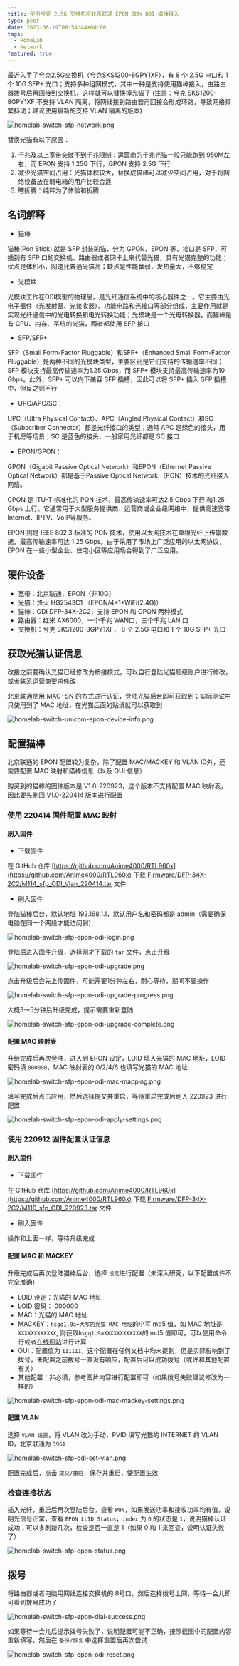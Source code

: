 ```yaml
---
title: 使用兮克 2.5G 交换机将北京联通 EPON 改为 ODI 猫棒接入
type: post
date: 2023-06-19T08:54:44+08:00
tags:
  - HomeLab
  - Network
featured: true
---
```


最近入手了兮克2.5G交换机（兮克SKS1200-8GPY1XF），有 8 个 2.5G 电口和 1 个 10G SFP+ 光口；支持多种组网模式，其中一种是支持使用猫棒接入，由路由器拨号后再回接到交换机，这样就可以替换掉光猫了
(注意：兮克 SKS1200-8GPY1XF 不支持 VLAN 隔离，将网线接到路由器再回接会形成环路，导致网络频繁抖动；建议使用最新的支持 VLAN 隔离的版本)

![homelab-switch-sfp-network.png](https://img.hellowood.dev/picture/homelab-switch-sfp-network.png)

替换光猫有以下原因：

1. 千兆及以上宽带突破不到千兆限制：运营商的千兆光猫一般只能跑到 950M左右，而 EPON 支持 1.25G 下行，GPON 支持 2.5G 下行
2. 减少光猫空间占用：光猫体积较大，替换成猫棒可以减少空间占用，对于将网络设备放在弱电箱的用户比较合适
3. 瞎折腾：纯粹为了体验和折腾

## 名词解释

- 猫棒

猫棒(Pon Stick) 就是 SFP 封装的猫，分为 GPON、EPON 等，接口是 SFP，可插到有 SFP 口的交换机、路由器或者网卡上来代替光猫，具有光猫完整的功能；优点是体积小，网速比普通光猫高；缺点是性能羸弱，发热量大，不够稳定

- 光模块

光模块工作在OSI模型的物理层，是光纤通信系统中的核心器件之一。它主要由光电子器件（光发射器、光接收器）、功能电路和光接口等部分组成，主要作用就是实现光纤通信中的光电转换和电光转换功能；光模块是一个光电转换器，而猫棒是有 CPU、内存、系统的光猫，两者都使用 SFP 接口

- SFP/SFP+

SFP（Small Form-Factor Pluggable）和SFP+（Enhanced Small Form-Factor Pluggable）是两种不同的光模块类型，主要区别是它们支持的传输速率不同；SFP 模块支持最高传输速率为1.25 Gbps，而 SFP+ 模块支持最高传输速率为10 Gbps。此外，SFP+ 可以向下兼容 SFP 插槽，因此可以将 SFP+ 插入 SFP 插槽中，但反之则不行

- UPC/APC/SC：

UPC（Ultra Physical Contact）、APC（Angled Physical Contact）和SC（Subscriber Connector）都是光纤接口的类型；通常 APC 是绿色的接头，用于机房等场景；SC 是蓝色的接头，一般家用光纤都是 SC 接口

- EPON/GPON：

GPON（Gigabit Passive Optical Network）和EPON（Ethernet Passive Optical Network）都是基于Passive Optical Network （PON）技术的光纤接入网络。

GPON 是 ITU-T 标准化的 PON 技术，最高传输速率可达2.5 Gbps 下行 和1.25 Gbps 上行。它通常用于大型服务提供商、运营商或企业级网络中，提供高速宽带 Internet、IPTV、VoIP等服务。

EPON 则是 IEEE 802.3 标准的 PON 技术，使用以太网技术在单根光纤上传输数据，最高传输速率可达 1.25 Gbps。由于采用了市场上广泛应用的以太网协议，EPON 在一些小型企业、住宅小区等应用场合得到了广泛应用。

## 硬件设备

- 宽带：北京联通，EPON（非10G）
- 光猫：烽火 HG2543C1 （EPON/4+1+WiFi(2.4G)）
- 猫棒：ODI DFP-34X-2C2，支持 EPON 和 GPON 两种模式
- 路由器：红米 AX6000，一个千兆 WAN口，三个千兆 LAN 口
- 交换机：兮克 SKS1200-8GPY1XF， 8 个 2.5G 电口和 1 个 10G SFP+ 光口

## 获取光猫认证信息

改接之前要确认光猫已经修改为桥接模式，可以自行登陆光猫超级账户进行修改，或者联系运营商要求修改

北京联通使用 MAC+SN 的方式进行认证，登陆光猫后台即可获取到；实际测试中只使用到了 MAC 地址，在光猫后面的贴纸就可以获取到

![homelab-switch-unicom-epon-device-info.png](https://img.hellowood.dev/picture/homelab-switch-unicom-epon-device-info.png)

## 配置猫棒

北京联通的 EPON 配置较为复杂，除了配置 MAC/MACKEY 和 VLAN ID外，还需要配置 MAC 映射和猫棒信息（以及 OUI 信息）

购买到的猫棒的固件版本是 V1.0-220923，这个版本不支持配置 MAC 映射表，因此要先刷回 V1.0-220414 版本进行配置

### 使用 220414 固件配置 MAC 映射

#### 刷入固件

- 下载固件

在 GitHub 仓库 [https://github.com/Anime4000/RTL960x](https://github.com/Anime4000/RTL960x) 下载 [Firmware/DFP-34X-2C2/M114_sfp_ODI_Vlan_220414.tar](https://github.com/Anime4000/RTL960x/blob/main/Firmware/DFP-34X-2C2/M114_sfp_ODI_Vlan_220414.tar) 文件

- 刷入固件

登陆猫棒后台，默认地址 192.168.1.1，默认用户名和密码都是 admin（需要确保电脑在同一个网段才能访问到）

![homelab-switch-sfp-epon-odi-login.png](https://img.hellowood.dev/picture/homelab-switch-sfp-epon-odi-login.png)

登陆后进入固件升级，选择刚才下载的 `tar` 文件，点击升级

![homelab-switch-sfp-epon-odi-upgrade.png](https://img.hellowood.dev/picture/homelab-switch-sfp-epon-odi-upgrade.png)

点击升级后会先上传固件，可能需要1分钟左右，耐心等待，期间不要操作

![homelab-switch-sfp-epon-odi-upgrade-progress.png](https://img.hellowood.dev/picture/homelab-switch-sfp-epon-odi-upgrade-progress.png)

大概3～5分钟后升级完成，提示需要重新登陆

![homelab-switch-sfp-epon-odi-upgrade-complete.png](https://img.hellowood.dev/picture/homelab-switch-sfp-epon-odi-upgrade-complete.png)

#### 配置 MAC 映射表

升级完成后再次登陆，进入到 EPON 设定，LOID 填入光猫的 MAC 地址，LOID 密码填 `000000`，MAC 映射表的 0/2/4/6 也填写光猫的 MAC 地址

![homelab-switch-sfp-epon-odi-mac-mapping.png](https://img.hellowood.dev/picture/homelab-switch-sfp-epon-odi-mac-mapping.png)

填写完成后点击应用，然后选择提交并重启，等待重启完成后刷入 220923 进行配置

![homelab-switch-sfp-epon-odi-apply-settings.png](https://img.hellowood.dev/picture/homelab-switch-sfp-epon-odi-apply-settings.png)

### 使用 220912 固件配置认证信息

#### 刷入固件

- 下载固件

在 GitHub 仓库 [https://github.com/Anime4000/RTL960x](https://github.com/Anime4000/RTL960x) 下载 [Firmware/DFP-34X-2C2/M110_sfp_ODI_220923.tar](https://github.com/Anime4000/RTL960x/blob/main/Firmware/DFP-34X-2C2/M110_sfp_ODI_220923.tar) 文件

- 刷入固件

操作和上面一样，等待升级完成

#### 配置 MAC 和 MACKEY

升级完成后再次登陆猫棒后台，选择 `设定`进行配置（未深入研究，以下配置或许不完全准确）

- LOID 设定：光猫的 MAC 地址
- LOID 密码： 000000
- MAC：光猫的 MAC 地址
- MACKEY：`hsgq1.9a+大写的光猫 MAC 地址`的小写 md5 值，如 MAC 地址是 `XXXXXXXXXXXX`, 则获取`hsgq1.9aXXXXXXXXXXXX`的 md5 值即可，可以使用命令行或者[在线网站](http://www.ip33.com/md5.html)进行计算
- OUI：配置值为 `111111`，这个配置在任何文档中均未提到，但是实际影响到了拨号，未配置之前拨号一直没有响应，配置后可以成功拨号（或许和其他配置有关）
- 其他配置：非必须，参考图片内容进行配置即可（如果拨号失败建议修改为一样的）

![homelab-switch-sfp-epon-odi-mac-mackey-settings.png](https://img.hellowood.dev/picture/homelab-switch-sfp-epon-odi-mac-mackey-settings.png)

#### 配置 VLAN

选择 `VLAN 设置`，将 VLAN 改为手动，PVID 填写光猫的 INTERNET 的 VLAN ID，北京联通为 `3961`

![homelab-switch-sfp-odi-set-vlan.png](https://img.hellowood.dev/picture/homelab-switch-sfp-odi-set-vlan.png)

配置完成后，点击 `提交/重启`，保存并重启，使配置生效

### 检查连接状态

插入光纤，重启后再次登陆后台，查看 `PON`，如果发送功率和接收功率均有值，说明光信号正常，查看 `EPON LLID Status`，`index` 为 `0` 的状态是 `1`，说明猫棒认证成功；可以多刷新几次，检查是否一直是 1（如果 0 和 1 来回变，说明认证失败了）

![homelab-switch-sfp-epon-status.png](https://img.hellowood.dev/picture/homelab-switch-sfp-epon-status.png)

## 拨号

将路由器或者电脑用网线连接交换机的 8号口，然后选择拨号上网，等待一会儿即可看到拨号成功了

![homelab-switch-sfp-epon-dial-success.png](https://img.hellowood.dev/picture/homelab-switch-sfp-epon-dial-success.png)

如果等待一会儿后提示拨号失败了，说明配置可能不正确，按照截图中的配置内容重新填写，然后在 `备份/恢复` 中选择重置后再次尝试

![homelab-switch-sfp-epon-odi-reset.png](https://img.hellowood.dev/picture/homelab-switch-sfp-epon-odi-reset.png)

